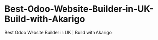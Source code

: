 # Best-Odoo-Website-Builder-in-UK-Build-with-Akarigo
Best Odoo Website Builder in UK | Build with Akarigo
